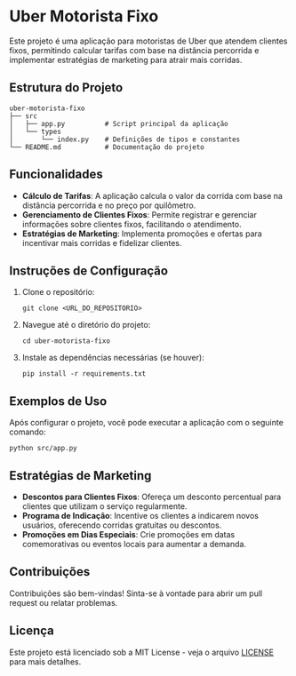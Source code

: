 # Uber Motorista Fixo

Este projeto é uma aplicação para motoristas de Uber que atendem clientes fixos, permitindo calcular tarifas com base na distância percorrida e implementar estratégias de marketing para atrair mais corridas.

## Estrutura do Projeto

```
uber-motorista-fixo
├── src
│   ├── app.py          # Script principal da aplicação
│   └── types
│       └── index.py    # Definições de tipos e constantes
└── README.md           # Documentação do projeto
```

## Funcionalidades

- **Cálculo de Tarifas**: A aplicação calcula o valor da corrida com base na distância percorrida e no preço por quilômetro.
- **Gerenciamento de Clientes Fixos**: Permite registrar e gerenciar informações sobre clientes fixos, facilitando o atendimento.
- **Estratégias de Marketing**: Implementa promoções e ofertas para incentivar mais corridas e fidelizar clientes.

## Instruções de Configuração

1. Clone o repositório:
   ```
   git clone <URL_DO_REPOSITORIO>
   ```
2. Navegue até o diretório do projeto:
   ```
   cd uber-motorista-fixo
   ```
3. Instale as dependências necessárias (se houver):
   ```
   pip install -r requirements.txt
   ```

## Exemplos de Uso

Após configurar o projeto, você pode executar a aplicação com o seguinte comando:

```
python src/app.py
```

## Estratégias de Marketing

- **Descontos para Clientes Fixos**: Ofereça um desconto percentual para clientes que utilizam o serviço regularmente.
- **Programa de Indicação**: Incentive os clientes a indicarem novos usuários, oferecendo corridas gratuitas ou descontos.
- **Promoções em Dias Especiais**: Crie promoções em datas comemorativas ou eventos locais para aumentar a demanda.

## Contribuições

Contribuições são bem-vindas! Sinta-se à vontade para abrir um pull request ou relatar problemas.

## Licença

Este projeto está licenciado sob a MIT License - veja o arquivo [LICENSE](LICENSE) para mais detalhes.